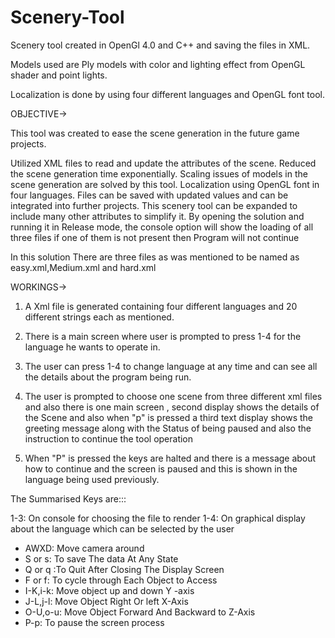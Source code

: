# Scenery-Tool
Scenery tool created in OpenGl 4.0 and C++ and saving the files in XML.

Models used are Ply models with color and lighting effect from OpenGL shader and point lights.

Localization is done by using four different languages and OpenGL font tool.

OBJECTIVE-> 

This tool was created to ease the scene generation in the future game projects.

Utilized XML files to read and update the attributes of the scene.
Reduced the scene generation time exponentially.
Scaling issues of models in the scene generation are solved by this tool.
Localization using OpenGL font in four languages.
Files can be saved with updated values and can be integrated into further projects.
This scenery tool can be expanded to include many other attributes to simplify it.
By opening the solution and running it in Release mode,
the console option will show the loading of all three files 
if one of them is not present then Program will not continue


In this solution There are three files as was mentioned to be named as easy.xml,Medium.xml and hard.xml

WORKINGS->

1. A Xml file is generated containing four different languages and 20 different strings each as mentioned.

2. There is a main screen where user is prompted to press 1-4 for the language he wants to operate in.

3. The user can press 1-4 to change language at  any time and can see all the details about the program being run.

4. The user is prompted to choose one scene from three different xml files and also there is one main screen , 
second display shows the details of the Scene and 
also when "p" is pressed a third text display shows the greeting message 
along with the Status of being paused and 
also the instruction to continue the tool operation

5. When "P" is pressed the keys are halted and 
there is a message about how to continue and 
the screen is paused and 
this is shown in the language being used previously.  



The Summarised Keys are:::

1-3: On console for choosing the file to render
1-4: On graphical display about the language which can be selected by the user



* AWXD: Move camera around 
* S or s: To save The data At Any State 
* Q or q :To Quit After Closing The Display Screen 
* F or f: To cycle through Each Object to Access 
* I-K,i-k: Move object up and down Y -axis 
* J-L,j-l: Move Object Right Or left X-Axis 
* O-U,o-u: Move Object Forward And Backward to Z-Axis
* P-p: To pause the screen process
